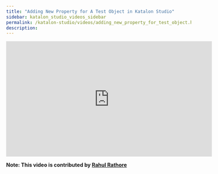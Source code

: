 ```yaml
---
title: "Adding New Property for A Test Object in Katalon Studio"
sidebar: katalon_studio_videos_sidebar
permalink: /katalon-studio/videos/adding_new_property_for_test_object.html
description: 
---
```

<iframe width="560" height="315" src="https://www.youtube.com/embed/EAzjN3fkglo" title="YouTube video player" frameborder="0" allow="accelerometer; autoplay; clipboard-write; encrypted-media; gyroscope; picture-in-picture" allowfullscreen></iframe>

**Note: This video is contributed by [Rahul Rathore](https://www.youtube.com/user/fluxay44)**